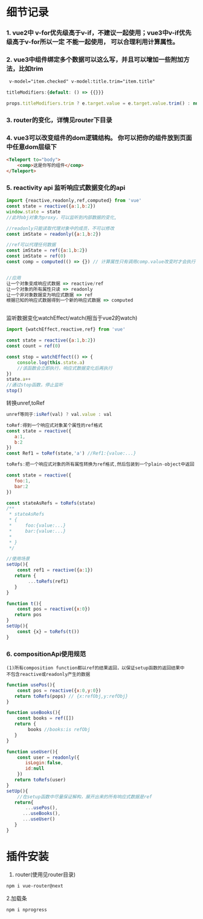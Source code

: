 # 细节记录

### 1. vue2中 v-for优先级高于v-if，不建议一起使用；vue3中v-if优先级高于v-for所以一定 不能一起使用， 可以合理利用计算属性。


### 2. vue3中组件绑定多个数据可以这么写，并且可以增加一些附加方法，比如trim

   ```html
    v-model="item.checked" v-model:title.trim="item.title"
   ```

   ```js
   titleModifiers:{default: () => {{}}}
   
   props.titleModifiers.trim ? e.target.value = e.target.value.trim() : null
   ```

### 3. router的变化，详情见router下目录

### 4. vue3可以改变组件的dom逻辑结构。 你可以把你的组件放到页面中任意dom层级下
```html
<Teleport to="body">
    <comp>这是你写的组件</comp>
</Teleport>
```



### 5. reactivity api 监听响应式数据变化的api
```js
import {reactive,readonly,ref,computed} from 'vue'
const state = reactive({a:1,b:2})
window.state = state
//此时obj对象为proxy，可以监听到内部数据的变化,

//readonly只能读取代理对象中的成员，不可以修改
const imState = readonly({a:1,b:2})

//ref可以代理任何数据
const imState = ref({a:1,b:2})
const imState = ref(0)
const comp = computed(() => {}) // 计算属性只有调用comp.value改变时才会执行


//应用
让一个对象变成响应式数据 => reactive/ref
让一个对象的所有属性只读 => readonly
让一个非对象数据变为响应式数据 => ref
根据已知的响应式数据得到一个新的响应式数据 => computed



```
监听数据变化watchEffect/watch(相当于vue2的watch)
```js
import {watchEffect,reactive,ref} from 'vue'

const state = reactive({a:1,b:2})
const count = ref(0)

const stop = watchEffect(() => {
    console.log(this.state.a)
    //该函数会立即执行，响应式数据变化后再执行
})
state.a++
//通过stop函数，停止监听
stop()


```

转换unref,toRef
```js
unref等同于:isRef(val) ? val.value : val

```
```js
toRef:得到一个响应式对象某个属性的ref格式
const state = reactive({
   a:1,
   b:2
})
const Ref1 = toRef(state,'a') //Ref1:{value:...}

```
```js
toRefs:把一个响应式对象的所有属性转换为ref格式,然后包装到一个plain-object中返回

const state = reactive({
   foo:1,
   bar:2
})

const stateAsRefs = toRefs(state)
/**
 * stateAsRefs
 * {
 *     foo:{value:...}
 *     bar:{value:...}
 *     
 * }
 */

```
```js
//使用场景
setUp(){
    const ref1 = reactive({a:1})
   return {
        ...toRefs(ref1)
   }
}

function t(){
    const pos = reactive({x:0})
   return pos
}
setUp(){
    const {x} = toRefs(t())
}
```
### 6. compositionApi使用规范
```
(1)所有composition function都以ref的结果返回，以保证setup函数的返回结果中
不包含reactive或readonly产生的数据

```
```js
function usePos(){
    const pos = reactive({x:0,y:0})
   return toRefs(pops) // {x:refObj,y:refObj}
}

function useBooks(){
    const books = ref([])
   return {
        books //books:is refObj
   }
}

function useUser(){
    const user = readonly({
       isLogin:false,
       id:null
    })
   return toRefs(user)
}
setUp(){
    //在setup函数中尽量保证解构，展开出来的所有响应式数据是ref
   return{
       ...usePos(), 
      ...useBooks(),
      ...useUser()
   }
}
```

# 插件安装

1. router(使用见router目录)

```html
npm i vue-router@next
```

2.加载条

```html
npm i nprogress
```
